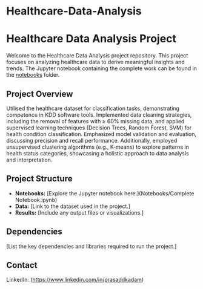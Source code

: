 # Healthcare-Data-Analysis

# Healthcare Data Analysis Project

Welcome to the Healthcare Data Analysis project repository. This project focuses on analyzing healthcare data to derive meaningful insights and trends. The Jupyter notebook containing the complete work can be found in the [notebooks](./notebooks/) folder.

## Project Overview

Utilised the healthcare dataset for classification tasks, demonstrating competence in KDD software tools. Implemented data cleaning strategies, including the removal of features with ≥ 60% missing data, and applied supervised learning techniques (Decision Trees, Random Forest, SVM) for health condition classification. Emphasized model validation and evaluation, discussing precision and recall performance. Additionally, employed unsupervised clustering algorithms (e.g., K-means) to explore patterns in health status categories, showcasing a holistic approach to data analysis and interpretation.

## Project Structure

- **Notebooks:** [Explore the Jupyter notebook here.](Notebooks/Complete Notebook.ipynb)
- **Data:** [Link to the dataset used in the project.]
- **Results:** [Include any output files or visualizations.]

## Dependencies

[List the key dependencies and libraries required to run the project.]

## Contact
LinkedIn: (https://www.linkedin.com/in/prasaddkadam)


